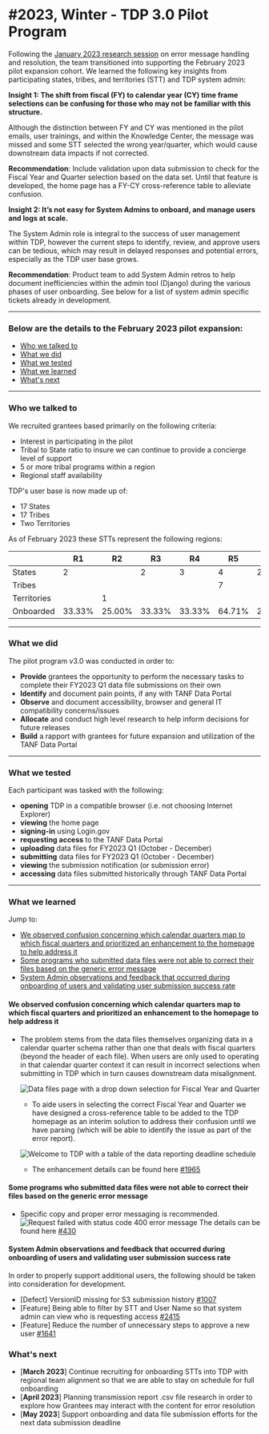 #2023, Winter - TDP 3.0 Pilot Program
===

Following the [January 2023 research session]([https://](https://hackmd.io/WxtMOPCUQiO-JHjahVMPDQ)) on error message handling and resolution, the team transitioned into supporting the February 2023 pilot expansion cohort. We learned the following key insights from participating states, tribes, and territories (STT) and TDP system admin:

**Insight 1: The shift from fiscal (FY) to calendar year (CY) time frame selections can be confusing for those who may not be familiar with this structure.**

Although the distinction between FY and CY was mentioned in the pilot emails, user trainings, and within the Knowledge Center, the message was missed and some STT selected the wrong year/quarter, which would cause downstream data impacts if not corrected.

**Recommendation**: Include validation upon data submission to check for the Fiscal Year and Quarter selection based on the data set. Until that feature is developed, the home page has a FY-CY cross-reference table to alleviate confusion.

**Insight 2: It’s not easy for System Admins to onboard, and manage users and logs at scale.**

The System Admin role is integral to the success of user management within TDP, however the current steps to identify, review, and approve  users can be tedious, which may result in delayed responses and potential errors, especially as the TDP user base grows.

**Recommendation**: Product team to add System Admin retros to help document inefficiencies within the admin tool (Django) during the various phases of user onboarding. See below for a list of system admin specific tickets already in development.
___

### Below are the  details to the February 2023 pilot expansion:

* [Who we talked to](#Who-we-talked-to)
* [What we did](#What-we-did)
* [What we tested](#What-we-tested)
* [What we learned](#What-we-learned)
* [What's next](#What&#39;s-next)
___

### Who we talked to

We recruited grantees based primarily on the following criteria:
* Interest in participating in the pilot
* Tribal to State ratio to insure we can continue to provide a concierge level of support
* 5 or more tribal programs within a region
* Regional staff availability

TDP's user base is now made up of:
* 17 States
* 17 Tribes
* Two Territories

As of February 2023 these STTs represent the following regions:

|  |  R1 | R2 | R3 | R4 | R5 | R6 | R7 | R8 | R9 | R10 | Total  |
|-|-|-|-|-|-|-|-|-|-|-|-|
| States | 2 |  | 2 | 3 | 4 | 2 |  | 3 |  | 1 | 17  |
| Tribes |  |  |  |  | 7 |  | 1 | 2 | 5 | 2 | 17  |
| Territories |  | 1 |  |  |  |  |  |  | 1 |  | 2  |
| Onboarded | 33.33% | 25.00% | 33.33% | 33.33% | 64.71% | 20.00% | 12.50% | 38.46% | 20.69% | 11.11% |   |

___

### What we did

The pilot program v3.0 was conducted in order to:

* **Provide** grantees the opportunity to perform the necessary tasks to complete their FY2023 Q1 data file submissions on their own
* **Identify** and document pain points, if any with TANF Data Portal
* **Observe** and document accessibility, browser and general IT compatibility concerns/issues
* **Allocate** and conduct high level research to help inform decisions for future releases
* **Build** a rapport with grantees for future expansion and utilization of the TANF Data Portal
___

### What we tested

Each participant was tasked with the following:

* **opening** TDP in a compatible browser (i.e. not choosing Internet Explorer)
* **viewing** the home page
* **signing-in** using Login.gov
* **requesting access** to the TANF Data Portal
* **uploading** data files for FY2023 Q1 (October - December)
* **submitting** data files for FY2023 Q1 (October - December)
* **viewing** the submission notification (or submission error)
* **accessing** data files submitted historically through TANF Data Portal

___

### What we learned

Jump to:

* [We observed confusion concerning which calendar quarters map to which fiscal quarters and prioritized an enhancement to the homepage to help address it](#We-observed-confusion-concerning-which-calendar-quarters-map-to-which-fiscal-quarters-and-prioritized-an-enhancement-to-the-homepage-to-help-address-it)
* [Some programs who submitted data files were not able to correct their files based on the generic error message](#Some-programs-who-submitted-data-files-were-not-able-to-correct-their-files-based-on-the-generic-error-message)
* [System Admin observations and feedback that occurred during onboarding of users and validating user submission success rate](#System-Admin-observations-and-feedback-that-occurred-during-onboarding-of-users-and-validating-user-submission-success-rate)

#### We observed confusion concerning which calendar quarters map to which fiscal quarters and prioritized an enhancement to the homepage to help address it

- The problem stems from the data files themselves organizing data in a calendar quarter schema rather than one that deals with fiscal quarters (beyond the header of each file). When users are only used to operating in that calendar quarter context it can result in incorrect selections when submitting in TDP which in turn causes downstream data misalignment.

    ![Data files page with a drop down selection for Fiscal Year and Quarter](https://i.imgur.com/YeCqdjk.png)
    - To aide users in selecting the correct Fiscal Year and Quarter we have designed a cross-reference table to be added to the TDP homepage as an interim solution to address their confusion until we have parsing (which will be able to identify the issue as part of the error report).

    ![Welcome to TDP with a table of the data reporting deadline schedule](https://i.imgur.com/VYqgAjx.png)

    - The enhancement details can be found here [#1965](https://github.com/raft-tech/TANF-app/issues/1965)

#### Some programs who submitted data files were not able to correct their files based on the generic error message
- Specific copy and proper error messaging is recommended.
![Request failed with status code 400 error message](https://i.imgur.com/ERzi8Nq.png)
The details can be found here [#430](https://github.com/raft-tech/TANF-app/issues/430)


#### System Admin observations and feedback that occurred during onboarding of users and validating user submission success rate
In order to properly support additional users, the following should be taken into consideration for development.
- [Defect] VersionID missing for S3 submission history [#1007](https://github.com/raft-tech/TANF-app/issues/1007)
- [Feature] Being able to filter by STT and User Name so that system admin can view who is requesting access [#2415](https://github.com/raft-tech/TANF-app/issues/2415)
- [Feature] Reduce the number of unnecessary steps to approve a new user [#1641](https://github.com/raft-tech/TANF-app/issues/1641)

### What's next
- [**March 2023**] Continue recruiting for onboarding STTs into TDP with regional team alignment so that we are able to stay on schedule for full onboarding
- [**April 2023**] Planning transmission report .csv file research in order to explore how Grantees may interact with the content for error resolution
- [**May 2023**] Support onboarding and data file submission efforts for the next data submission deadline
